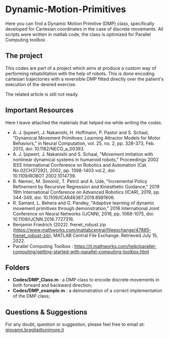 # Dynamic-Motion-Primitives

Here you can find a Dynamic Motion Primitive (DMP) class, specifically developed for Cartesian coordinates in the case of discrete movements. All scripts were written in matlab code, the class is optimized for Parallel Computing toolbox . 

## The project
This codes are part of a project which aims at produce a custom way of performing rehabilitation with the help of robots. This is done encoding cartesian trajectories with a reversible DMP fitted directly over the patient's execution of the desired exercise.

The related article is still not ready.

## Important Resources

Here I leave attached the materials that helped me while writing the codes.

- A. J. Ijspeert, J. Nakanishi, H. Hoffmann, P. Pastor and S. Schaal, "Dynamical Movement Primitives: Learning Attractor Models for Motor Behaviors," in Neural Computation, vol. 25, no. 2, pp. 328-373, Feb. 2013, doi: 10.1162/NECO_a_00393.
- A. J. Ijspeert, J. Nakanishi and S. Schaal, "Movement imitation with nonlinear dynamical systems in humanoid robots," Proceedings 2002 IEEE International Conference on Robotics and Automation (Cat. No.02CH37292), 2002, pp. 1398-1403 vol.2, doi: 10.1109/ROBOT.2002.1014739.
- B. Nemec, M. Simonič, T. Petrič and A. Ude, "Incremental Policy Refinement by Recursive Regression and Kinesthetic Guidance," 2019 19th International Conference on Advanced Robotics (ICAR), 2019, pp. 344-349, doi: 10.1109/ICAR46387.2019.8981606.
- R. Samant, L. Behera and G. Pandey, "Adaptive learning of dynamic movement primitives through demonstration," 2016 International Joint Conference on Neural Networks (IJCNN), 2016, pp. 1068-1075, doi: 10.1109/IJCNN.2016.7727316.
- Benjamin Friedrich (2022). frenet_robust.zip (https://www.mathworks.com/matlabcentral/fileexchange/47885-frenet_robust-zip), MATLAB Central File Exchange. Retrieved July 15, 2022. 
- Parallel Computing Toolbox : https://it.mathworks.com/help/parallel-computing/getting-started-with-parallel-computing-toolbox.html


## Folders

- **Codes/DMP_Class.m** : a DMP class to encode discrete movements in both forward and backward direction;
- **Codes/DMP_example.m** : a demonstration of a correct implementation of the DMP class;

## Questions & Suggestions
For any doubt, question or suggestion, please feel free to email at:
giovanni.braglia@unimore.it


